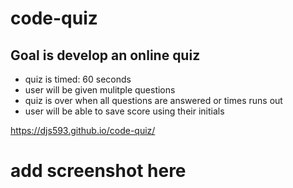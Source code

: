 # code-quiz

## Goal is develop an online quiz
- quiz is timed: 60 seconds
- user will be given mulitple questions
- quiz is over when all questions are answered or times runs out
- user will be able to save score using their initials


https://djs593.github.io/code-quiz/

# add screenshot here

